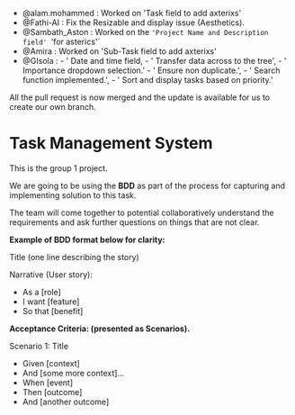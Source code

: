 

-    @alam.mohammed     :    Worked on 'Task field to add axterixs'   
-    @Fathi-AI          :     Fix the Resizable and display issue (Aesthetics). 
-    @Sambath_Aston     :     Worked on the `'Project Name and Description field' `'for asterics'` 
-    @Amira	            :     Worked on 'Sub-Task field to add axterixs' 
-    @GIsola            :     - ' Date and time field, 
                              - ' Transfer data across to the tree', 
                              - ' Importance dropdown selection.'
                              - ' Ensure non duplicate.',
                              - ' Search function implemented.',
                              - ' Sort and display tasks based on priority.'


All the pull request is now merged and the update is available for us to create our own branch. 


















# Task Management System


This is the group 1 project. 


We are going to be using the **BDD** as part of the process for capturing and implementing solution to this task.   


The team will come together to potential collaboratively understand the requirements and ask further questions on things that are not clear.





**Example of BDD format below for clarity:**

Title (one line describing the story)

Narrative (User story):
- As a [role]
- I want [feature]
- So that [benefit]


**Acceptance Criteria: (presented as Scenarios).** 

Scenario 1: Title
- Given [context]
- And [some more context]...
- When  [event]
- Then  [outcome] 
- And [another outcome]